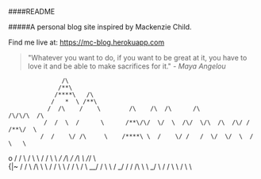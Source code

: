 ####README

#####A personal blog site inspired by Mackenzie Child. 

Find me live at: https://mc-blog.herokuapp.com


>"Whatever you want to do, if you want to be great at it,
>you have to love it and be able to make sacrifices for it."  			*- Maya Angelou*

<!-- language: lang-none -->

			       /\
			      /**\
			     /****\   /\
			    /   *  \ /**\
			   /  /\    /    \        /\    /\  /\      /\            /\/\/\  /\
			  /  /  \  /      \      /**\/\/  \/  \  /\/  \/\  /\  /\/ / /**\/  \
			 /  /    \/ /\     \    /****\ \  /    \/ /   /  \/  \/  \  /    \   \
 o    /  /  \   \/  \     \  / /    \ \    _/  /\   /  /\   \   \/_/   \\   \
{|~  /  /    \  /\   \    \ / /     \  \  /   /  \ /     \   \__/ /     \   \\
/ \_/  /      \/  \/\ \   \ _/      \   \/   /    \       \     \/       \   \\

<!-- -->